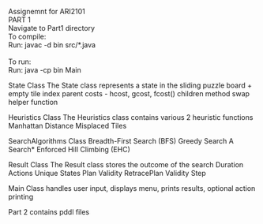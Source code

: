 Assignemnt for ARI2101<br />
PART 1<br />
Navigate to Part1 directory<br />
To compile:<br />
Run: javac -d bin src/*.java <br /><br />
To run:<br />
Run: java -cp bin Main<br />

State Class
The State class represents a state in the sliding puzzle
board + empty tile index
parent
costs - hcost, gcost, fcost()
children method
swap helper function


Heuristics Class
The Heuristics class contains various 2 heuristic functions
Manhattan Distance
Misplaced Tiles

SearchAlgorithms Class
Breadth-First Search (BFS)
Greedy Search
A Search*
Enforced Hill Climbing (EHC)

Result Class
The Result class stores the outcome of the search
Duration 
Actions
Unique States
Plan
Validity
RetracePlan
Validity Step

Main Class
handles user input, displays menu, prints results, optional action printing

Part 2 contains pddl files
